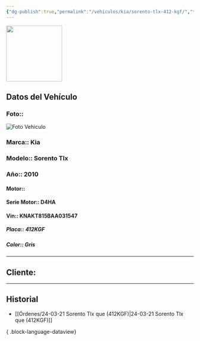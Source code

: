 ```yaml
---
{"dg-publish":true,"permalink":"/vehiculos/kia/sorento-tlx-412-kgf/","tags":["Kia"]}
---
```


<img src="https://lh3.googleusercontent.com/d/137fl3TIZ0-PU8b-Pt0bsjclwHub_u78G" width="150">

## Datos del Vehículo 
### Foto:: 
<img src="https://lh3.googleusercontent.com/d/" Alt="Foto Vehiculo">

### Marca:: Kia
### Modelo:: Sorento Tlx 
### Año:: 2010
#### Motor:: 
#### Serie Motor:: D4HA
#### Vin:: KNAKT815BAA031547
##### Placa:: 412KGF
##### Color:: Gris
---

## Cliente:



---

## Historial

- [[Órdenes/24-03-21 Sorento Tlx que (412KGF)\|24-03-21 Sorento Tlx que (412KGF)]]

{ .block-language-dataview} 